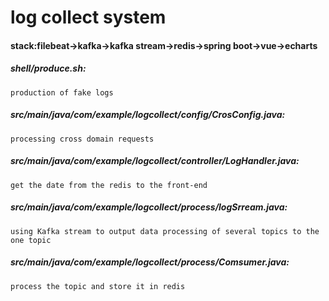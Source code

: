 # log collect system
#### stack:filebeat->kafka->kafka stream->redis->spring boot->vue->echarts
##### shell/produce.sh:
    production of fake logs
##### src/main/java/com/example/logcollect/config/CrosConfig.java:
    processing cross domain requests
##### src/main/java/com/example/logcollect/controller/LogHandler.java:
    get the date from the redis to the front-end
##### src/main/java/com/example/logcollect/process/logSrream.java:
    using Kafka stream to output data processing of several topics to the one topic
##### src/main/java/com/example/logcollect/process/Comsumer.java:
    process the topic and store it in redis